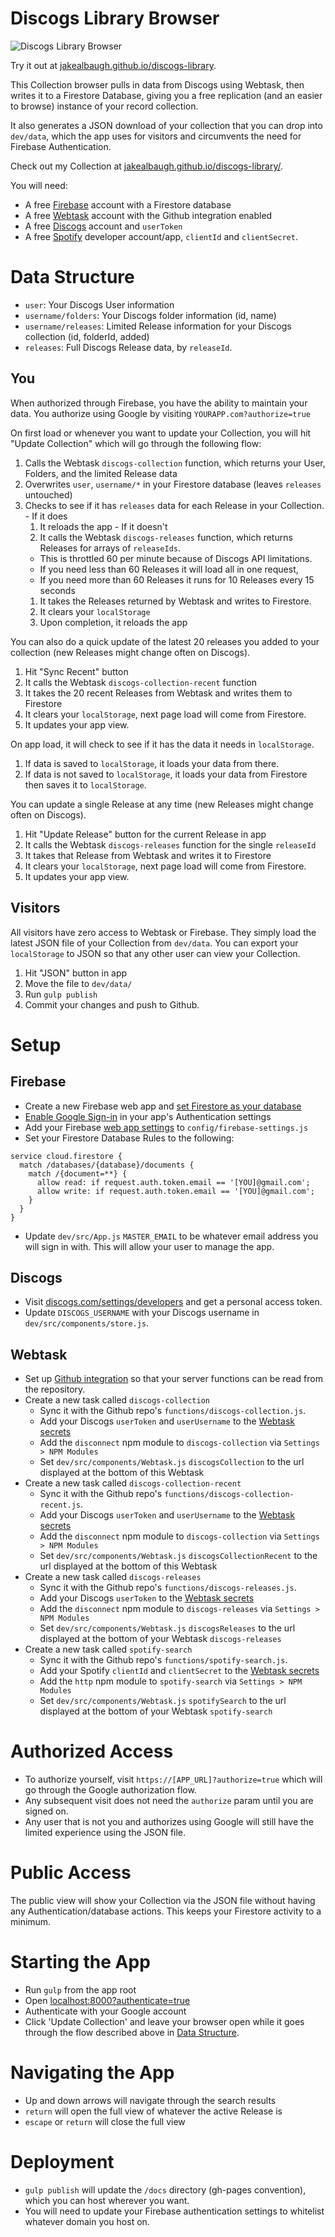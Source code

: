 # Discogs Library Browser

![Discogs Library Browser](https://d.pr/i/VP5Hiy/81XBqo4XJS.gif)

Try it out at [jakealbaugh.github.io/discogs-library](https://jakealbaugh.github.io/discogs-library/).

This Collection browser pulls in data from Discogs using Webtask, then writes it to a Firestore Database, giving you a free replication (and an easier to browse) instance of your record collection.

It also generates a JSON download of your collection that you can drop into `dev/data`, which the app uses for visitors and circumvents the need for Firebase Authentication.

Check out my Collection at [jakealbaugh.github.io/discogs-library/](https://jakealbaugh.github.io/discogs-library/).

You will need:

- A free [Firebase](https://firebase.google.com) account with a Firestore database
- A free [Webtask](https://webtask.io/) account with the Github integration enabled
- A free [Discogs](https://www.discogs.com) account and `userToken`
- A free [Spotify](https://beta.developer.spotify.com/dashboard/applications) developer account/app, `clientId` and `clientSecret`.

# Data Structure

- `user`: Your Discogs User information
- `username/folders`: Your Discogs folder information (id, name)
- `username/releases`: Limited Release information for your Discogs collection (id, folderId, added)
- `releases`: Full Discogs Release data, by `releaseId`.

## You
When authorized through Firebase, you have the ability to maintain your data. You authorize using Google by visiting `YOURAPP.com?authorize=true`

On first load or whenever you want to update your Collection, you will hit "Update Collection" which will go through the following flow:

  1. Calls the Webtask `discogs-collection` function, which returns your User, Folders, and the limited Release data
  1. Overwrites `user`, `username/*` in your Firestore database (leaves `releases` untouched)
  1. Checks to see if it has `releases` data for each Release in your Collection.
    - If it does
      1. It reloads the app
    - If it doesn't
      1. It calls the Webtask `discogs-releases` function, which returns Releases for arrays of `releaseIds`. 
        - This is throttled 60 per minute because of Discogs API limitations.
        - If you need less than 60 Releases it will load all in one request,
        - If you need more than 60 Releases it runs for 10 Releases every 15 seconds
      1. It takes the Releases returned by Webtask and writes to Firestore.
      1. It clears your `localStorage`
      1. Upon completion, it reloads the app

You can also do a quick update of the latest 20 releases you added to your collection (new Releases might change often on Discogs).

  1. Hit "Sync Recent" button
  1. It calls the Webtask `discogs-collection-recent` function
  1. It takes the 20 recent Releases from Webtask and writes them to Firestore
  1. It clears your `localStorage`, next page load will come from Firestore.
  1. It updates your app view.

On app load, it will check to see if it has the data it needs in `localStorage`.

  1. If data is saved to `localStorage`, it loads your data from there.
  1. If data is not saved to `localStorage`, it loads your data from Firestore then saves it to `localStorage`.

You can update a single Release at any time (new Releases might change often on Discogs).

  1. Hit "Update Release" button for the current Release in app
  1. It calls the Webtask `discogs-releases` function for the single `releaseId`
  1. It takes that Release from Webtask and writes it to Firestore
  1. It clears your `localStorage`, next page load will come from Firestore.
  1. It updates your app view.


## Visitors
All visitors have zero access to Webtask or Firebase. They simply load the latest JSON file of your Collection from `dev/data`. You can export your `localStorage` to JSON so that any other user can view your Collection.

  1. Hit "JSON" button in app
  1. Move the file to `dev/data/`
  1. Run `gulp publish`
  1. Commit your changes and push to Github.


# Setup

## Firebase

- Create a new Firebase web app and [set Firestore as your database](https://firebase.google.com/docs/firestore/quickstart)
- [Enable Google Sign-in](https://firebase.google.com/docs/auth/web/google-signin) in your app's Authentication settings
- Add your Firebase [web app settings](https://firebase.google.com/docs/web/setup#add_firebase_to_your_app) to `config/firebase-settings.js`
- Set your Firestore Database Rules to the following:

```
service cloud.firestore {
  match /databases/{database}/documents {
    match /{document=**} {
      allow read: if request.auth.token.email == '[YOU]@gmail.com';
      allow write: if request.auth.token.email == '[YOU]@gmail.com';
    }
  }
}
```

- Update `dev/src/App.js` `MASTER_EMAIL` to be whatever email address you will sign in with. This will allow your user to manage the app.

## Discogs

- Visit [discogs.com/settings/developers](https://www.discogs.com/settings/developers) and get a personal access token.
- Update `DISCOGS_USERNAME` with your Discogs username in `dev/src/components/store.js`.

## Webtask

- Set up [Github integration](https://webtask.io/docs/editor/github) so that your server functions can be read from the repository.
- Create a new task called `discogs-collection`
  - Sync it with the Github repo's `functions/discogs-collection.js`.
  - Add your Discogs `userToken` and `userUsername` to the [Webtask secrets](https://webtask.io/docs/editor/secrets)
  - Add the `disconnect` npm module to `discogs-collection` via `Settings > NPM Modules`
  - Set `dev/src/components/Webtask.js` `discogsCollection` to the url displayed at the bottom of this Webtask
- Create a new task called `discogs-collection-recent`
  - Sync it with the Github repo's `functions/discogs-collection-recent.js`.
  - Add your Discogs `userToken` and `userUsername` to the [Webtask secrets](https://webtask.io/docs/editor/secrets)
  - Add the `disconnect` npm module to `discogs-collection` via `Settings > NPM Modules`
  - Set `dev/src/components/Webtask.js` `discogsCollectionRecent` to the url displayed at the bottom of this Webtask
- Create a new task called `discogs-releases`
  - Sync it with the Github repo's `functions/discogs-releases.js`.
  - Add your Discogs `userToken` to the [Webtask secrets](https://webtask.io/docs/editor/secrets)
  - Add the `disconnect` npm module to `discogs-releases` via `Settings > NPM Modules`
  - Set `dev/src/components/Webtask.js` `discogsReleases` to the url displayed at the bottom of your Webtask `discogs-releases`
- Create a new task called `spotify-search`
  - Sync it with the Github repo's `functions/spotify-search.js`.
  - Add your Spotify `clientId` and `clientSecret` to the [Webtask secrets](https://webtask.io/docs/editor/secrets)
  - Add the `http` npm module to `spotify-search` via `Settings > NPM Modules`
  - Set `dev/src/components/Webtask.js` `spotifySearch` to the url displayed at the bottom of your Webtask `spotify-search`


# Authorized Access
- To authorize yourself, visit `https://[APP_URL]?authorize=true` which will go through the Google authorization flow.
- Any subsequent visit does not need the `authorize` param until you are signed on.
- Any user that is not you and authorizes using Google will still have the limited experience using the JSON file.

# Public Access
The public view will show your Collection via the JSON file without having any Authentication/database actions. This keeps your Firestore activity to a minimum.

# Starting the App
- Run `gulp` from the app root
- Open [localhost:8000?authenticate=true](http://localhost:8000?authenticate=true)
- Authenticate with your Google account
- Click 'Update Collection' and leave your browser open while it goes through the flow described above in [Data Structure](#data-structure).

# Navigating the App
- Up and down arrows will navigate through the search results
- `return` will open the full view of whatever the active Release is
- `escape` or `return` will close the full view

# Deployment
- `gulp publish` will update the `/docs` directory (gh-pages convention), which you can host wherever you want.
- You will need to update your Firebase authentication settings to whitelist whatever domain you host on.
